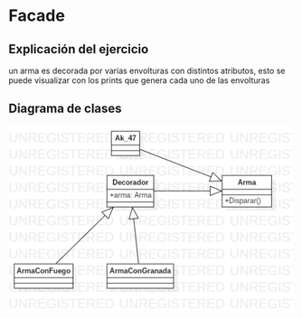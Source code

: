 # Facade

## Explicación del ejercicio

un arma es decorada por varias envolturas con distintos atributos, esto se puede visualizar con los prints que genera cada uno de las envolturas
## Diagrama de clases

![Diagrama de clases](./class.png)